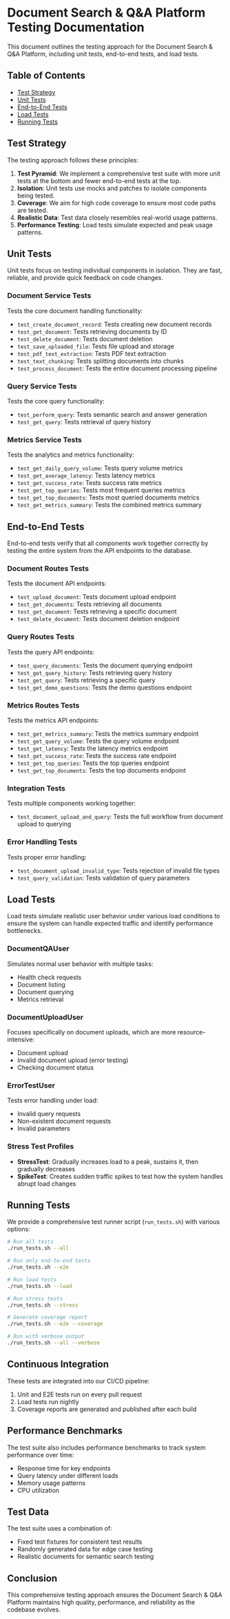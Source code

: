 # Document Search & Q&A Platform Testing Documentation

This document outlines the testing approach for the Document Search & Q&A Platform, including unit tests, end-to-end tests, and load tests.

## Table of Contents
- [Test Strategy](#test-strategy)
- [Unit Tests](#unit-tests)
- [End-to-End Tests](#end-to-end-tests)
- [Load Tests](#load-tests)
- [Running Tests](#running-tests)

## Test Strategy

The testing approach follows these principles:

1. **Test Pyramid**: We implement a comprehensive test suite with more unit tests at the bottom and fewer end-to-end tests at the top.
2. **Isolation**: Unit tests use mocks and patches to isolate components being tested.
3. **Coverage**: We aim for high code coverage to ensure most code paths are tested.
4. **Realistic Data**: Test data closely resembles real-world usage patterns.
5. **Performance Testing**: Load tests simulate expected and peak usage patterns.

## Unit Tests

Unit tests focus on testing individual components in isolation. They are fast, reliable, and provide quick feedback on code changes.

### Document Service Tests

Tests the core document handling functionality:

- `test_create_document_record`: Tests creating new document records
- `test_get_document`: Tests retrieving documents by ID
- `test_delete_document`: Tests document deletion
- `test_save_uploaded_file`: Tests file upload and storage
- `test_pdf_text_extraction`: Tests PDF text extraction
- `test_text_chunking`: Tests splitting documents into chunks
- `test_process_document`: Tests the entire document processing pipeline

### Query Service Tests

Tests the core query functionality:

- `test_perform_query`: Tests semantic search and answer generation
- `test_get_query`: Tests retrieval of query history

### Metrics Service Tests

Tests the analytics and metrics functionality:

- `test_get_daily_query_volume`: Tests query volume metrics
- `test_get_average_latency`: Tests latency metrics
- `test_get_success_rate`: Tests success rate metrics
- `test_get_top_queries`: Tests most frequent queries metrics
- `test_get_top_documents`: Tests most queried documents metrics
- `test_get_metrics_summary`: Tests the combined metrics summary

## End-to-End Tests

End-to-end tests verify that all components work together correctly by testing the entire system from the API endpoints to the database.

### Document Routes Tests

Tests the document API endpoints:

- `test_upload_document`: Tests document upload endpoint
- `test_get_documents`: Tests retrieving all documents
- `test_get_document`: Tests retrieving a specific document
- `test_delete_document`: Tests document deletion endpoint

### Query Routes Tests

Tests the query API endpoints:

- `test_query_documents`: Tests the document querying endpoint
- `test_get_query_history`: Tests retrieving query history
- `test_get_query`: Tests retrieving a specific query
- `test_get_demo_questions`: Tests the demo questions endpoint

### Metrics Routes Tests

Tests the metrics API endpoints:

- `test_get_metrics_summary`: Tests the metrics summary endpoint
- `test_get_query_volume`: Tests the query volume endpoint
- `test_get_latency`: Tests the latency metrics endpoint
- `test_get_success_rate`: Tests the success rate endpoint
- `test_get_top_queries`: Tests the top queries endpoint
- `test_get_top_documents`: Tests the top documents endpoint

### Integration Tests

Tests multiple components working together:

- `test_document_upload_and_query`: Tests the full workflow from document upload to querying

### Error Handling Tests

Tests proper error handling:

- `test_document_upload_invalid_type`: Tests rejection of invalid file types
- `test_query_validation`: Tests validation of query parameters

## Load Tests

Load tests simulate realistic user behavior under various load conditions to ensure the system can handle expected traffic and identify performance bottlenecks.

### DocumentQAUser

Simulates normal user behavior with multiple tasks:

- Health check requests
- Document listing
- Document querying
- Metrics retrieval

### DocumentUploadUser

Focuses specifically on document uploads, which are more resource-intensive:

- Document upload
- Invalid document upload (error testing)
- Checking document status

### ErrorTestUser

Tests error handling under load:

- Invalid query requests
- Non-existent document requests
- Invalid parameters

### Stress Test Profiles

- **StressTest**: Gradually increases load to a peak, sustains it, then gradually decreases
- **SpikeTest**: Creates sudden traffic spikes to test how the system handles abrupt load changes

## Running Tests

We provide a comprehensive test runner script (`run_tests.sh`) with various options:

```bash
# Run all tests
./run_tests.sh --all

# Run only end-to-end tests
./run_tests.sh --e2e

# Run load tests
./run_tests.sh --load

# Run stress tests
./run_tests.sh --stress

# Generate coverage report
./run_tests.sh --e2e --coverage

# Run with verbose output
./run_tests.sh --all --verbose
```

## Continuous Integration

These tests are integrated into our CI/CD pipeline:

1. Unit and E2E tests run on every pull request
2. Load tests run nightly
3. Coverage reports are generated and published after each build

## Performance Benchmarks

The test suite also includes performance benchmarks to track system performance over time:

- Response time for key endpoints
- Query latency under different loads
- Memory usage patterns
- CPU utilization

## Test Data

The test suite uses a combination of:

- Fixed test fixtures for consistent test results
- Randomly generated data for edge case testing
- Realistic documents for semantic search testing

## Conclusion

This comprehensive testing approach ensures the Document Search & Q&A Platform maintains high quality, performance, and reliability as the codebase evolves. 